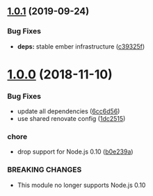## [1.0.1](https://github.com/mike-north/ember-pure/compare/v1.0.0...v1.0.1) (2019-09-24)


### Bug Fixes

* **deps:** stable ember infrastructure ([c39325f](https://github.com/mike-north/ember-pure/commit/c39325f))

# [1.0.0](https://github.com/mike-north/ember-pure/compare/v0.0.7...v1.0.0) (2018-11-10)


### Bug Fixes

* update all dependencies ([6cc6d56](https://github.com/mike-north/ember-pure/commit/6cc6d56))
* use shared renovate config ([1dc2515](https://github.com/mike-north/ember-pure/commit/1dc2515))


### chore

* drop support for Node.js 0.10 ([b0e239a](https://github.com/mike-north/ember-pure/commit/b0e239a))


### BREAKING CHANGES

* This module no longer supports Node.js 0.10
